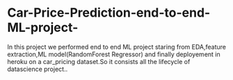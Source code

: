 # Car-Price-Prediction-end-to-end-ML-project-

In this project  we performed end to end ML project staring from EDA,feature extraction,ML model(RandomForest Regressor) and finally deployement in heroku on a car_pricing dataset.So it consists all the lifecycle of datascience project..

